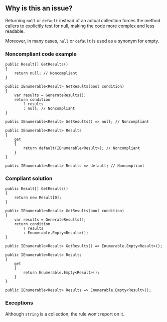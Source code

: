 ## Why is this an issue?
 
Returning `null` or `default` instead of an actual collection forces the method callers to explicitly test for null, making the code more complex and less readable.
 
Moreover, in many cases, `null` or `default` is used as a synonym for empty.
 
### Noncompliant code example

    public Result[] GetResults()
    {
        return null; // Noncompliant
    }
    
    public IEnumerable<Result> GetResults(bool condition)
    {
        var results = GenerateResults();
        return condition
            ? results
            : null; // Noncompliant
    }
    
    public IEnumerable<Result> GetResults() => null; // Noncompliant
    
    public IEnumerable<Result> Results
    {
        get
        {
            return default(IEnumerable<Result>); // Noncompliant
        }
    }
    
    public IEnumerable<Result> Results => default; // Noncompliant

### Compliant solution

    public Result[] GetResults()
    {
        return new Result[0];
    }
    
    public IEnumerable<Result> GetResults(bool condition)
    {
        var results = GenerateResults();
        return condition
            ? results
            : Enumerable.Empty<Result>();
    }
    
    public IEnumerable<Result> GetResults() => Enumerable.Empty<Result>();
    
    public IEnumerable<Result> Results
    {
        get
        {
            return Enumerable.Empty<Result>();
        }
    }
    
    public IEnumerable<Result> Results => Enumerable.Empty<Result>();

### Exceptions
 
Although `string` is a collection, the rule won’t report on it.